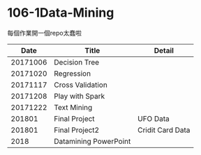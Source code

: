 # 106-1Data-Mining
每個作業開一個repo太蠢啦

| Date     | Title                 | Detail           |
| -------- | --------------------- | ---------------- |
| 20171006 | Decision Tree         |                  |
| 20171020 | Regression            |                  |
| 20171117 | Cross Validation      |                  |
| 20171208 | Play with Spark       |                  |
| 20171222 | Text Mining           |                  |
| 201801   | Final Project         | UFO Data         |
| 201801   | Final Project2        | Cridit Card Data |
| 2018     | Datamining PowerPoint |                  |